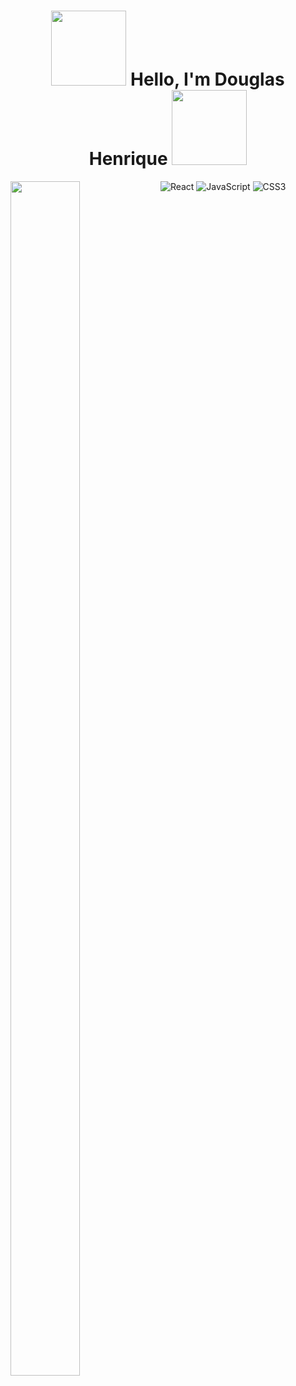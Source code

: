 <h1 align="center">
  <img src="https://media4.giphy.com/media/ehOmuAGboX837Dx9LR/200w.gif" width="120">
  Hello, I'm Douglas Henrique
  <img src="https://thumbs.gfycat.com/LegitimateDelectableJaguar-size_restricted.gif" width="120">
  </h1>
  
  <img align="left" width="47%" height="70%" src="https://github-readme-stats.vercel.app/api?username=douggx&show_icons=true&theme=tokyonight ">
  
  ![React](https://img.shields.io/badge/react-%2320232a.svg?style=for-the-badge&logo=react&logoColor=%2361DAFB)
  ![JavaScript](https://img.shields.io/badge/javascript-%23323330.svg?style=for-the-badge&logo=javascript&logoColor=%23F7DF1E)
  ![CSS3](https://img.shields.io/badge/css3-%231572B6.svg?style=for-the-badge&logo=css3&logoColor=white)
  
  

<!--
**Douggx/Douggx** is a ✨ _special_ ✨ repository because its `README.md` (this file) appears on your GitHub profile.
<img align="left" width="47%" src="https://github-readme-stats.vercel.app/api/wakatime?username=douggx"
Here are some ideas to get you started:

- 🔭 I’m currently working on ...
- 🌱 I’m currently learning ...
- 👯 I’m looking to collaborate on ...
- 🤔 I’m looking for help with ...
- 💬 Ask me about ...
- 📫 How to reach me: ...
- 😄 Pronouns: ...
- ⚡ Fun fact: ...
-->

